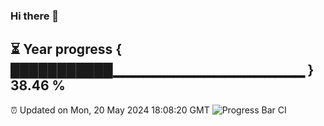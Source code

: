 ### Hi there 👋
⏳ Year progress { ███████████▁▁▁▁▁▁▁▁▁▁▁▁▁▁▁▁▁▁▁ } 38.46 %
---
⏰ Updated on Mon, 20 May 2024 18:08:20 GMT
![Progress Bar CI](https://github.com/Moyi321/Moyi321/workflows/Progress%20Bar%20CI/badge.svg)
